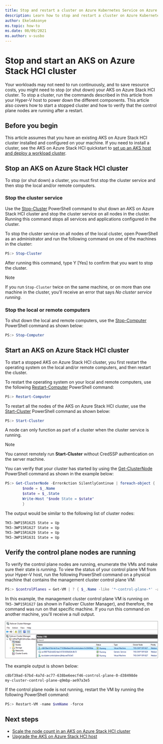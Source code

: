 ```yaml
---
title: Stop and restart a cluster on Azure Kubernetes Service on Azure Stack HCI
description: Learn how to stop and restart a cluster on Azure Kubernetes Service (AKS) on Azure Stack HCI.
author: EkeleAsonye
ms.topic: how-to
ms.date: 08/09/2021
ms.author: v-susbo
---
```


# Stop and start an AKS on Azure Stack HCI cluster

Your workloads may not need to run continuously, and to save resource costs, you might need to stop (or shut down) your AKS on Azure Stack HCI cluster. To stop a cluster, run the commands described in this article from your Hyper-V host to power down the different components. This article also covers how to start a stopped cluster and how to verify that the control plane nodes are running after a restart.

## Before you begin

This article assumes that you have an existing AKS on Azure Stack HCI cluster installed and configured on your machine. If you need to install a cluster, see the AKS on Azure Stack HCI quickstart to [set up an AKS host and deploy a workload cluster](kubernetes-walkthrough-powershell.md). 

## Stop an AKS on Azure Stack HCI cluster

To stop (or shut down) a cluster, you must first stop the cluster service and then stop the local and/or remote computers. 

### Stop the cluster service
Use the [Stop-Cluster](/powershell/module/failoverclusters/stop-cluster?view=windowsserver2019-ps&preserve-view=true) PowerShell command to shut down an AKS on Azure Stack HCI cluster and stop the cluster service on all nodes in the cluster. Running this command stops all services and applications configured in the cluster. 

To stop the cluster service on all nodes of the local cluster, open PowerShell as an administrator and run the following command on one of the machines in the cluster:

```powershell
PS:> Stop-Cluster 
```
After running this command, type Y [Yes] to confirm that you want to stop the cluster. 

> [!NOTE]
> If you run `Stop-Cluster` twice on the same machine, or on more than one machine in the cluster, you'll receive an error that says _No cluster service running_.

### Stop the local or remote computers
To shut down the local and remote computers, use the [Stop-Computer](/powershell/module/microsoft.powershell.management/stop-computer?view=powershell-7.1&preserve-view=true) PowerShell command as shown below:

```powershell
PS:> Stop-Computer 
```

## Start an AKS on Azure Stack HCI cluster

To start a stopped AKS on Azure Stack HCI cluster, you first restart the operating system on the local and/or remote computers, and then restart the cluster. 

To restart the operating system on your local and remote computers, use the following [Restart-Computer](/powershell/module/microsoft.powershell.management/restart-computer?view=powershell-7.1&preserve-view=true) PowerShell command:

```powershell
PS:> Restart-Computer 
```

To restart all the nodes of the AKS on Azure Stack HCI cluster, use the [Start-Cluster](/powershell/module/failoverclusters/start-cluster?view=windowsserver2019-ps&preserve-view=true) PowerShell command as shown below:  

```powershell
PS:> Start-Cluster 
```

A node can only function as part of a cluster when the cluster service is running. 

> [!NOTE]
> You cannot remotely run **Start-Cluster** without CredSSP authentication on the server machine.
 
You can verify that your cluster has started by using the [Get-ClusterNode](/powershell/module/failoverclusters/get-clusternode?view=windowsserver2019-ps&preserve-view=true) PowerShell command as shown in the example below:

```powershell
PS:> Get-ClusterNode -ErrorAction SilentlyContinue | foreach-object { 
        $node = $_.Name 
        $state = $_.State 
        Write-Host "$node State = $state" 
      	} 
```
The output would be similar to the following list of cluster nodes:

```Output
TK5-3WP15R1625 State = Up
TK5-3WP15R1627 State = Up
TK5-3WP15R1629 State = Up
TK5-3WP15R1631 State = Up
```

## Verify the control plane nodes are running

To verify the control plane nodes are running, enumerate the VMs and make sure their state is _running_. To view the status of your control plane VM from your Hyper-V host, run the following PowerShell command on a physical machine that contains the management cluster control plane VM:

```powershell
PS:> $controlPlanes = Get-VM | ? { $_.Name -like '*-control-plane-*' -and $_.State -eq 'Running' } | % { $_.Name } 
```

In this example, the management cluster control plane VM is running on `TK5-3WP15R1627` (as shown in Failover Cluster Manager), and therefore, the command was run on that specific machine. If you run this command on another machine, you'll receive a null output.

[ ![Displays the Failover Cluster Manager.](.\media\failover-cluster.png) ](\media\failover-cluster.png#lightbox)

The example output is shown below:

```Output
c8bf39ad-67bd-4a7d-ac77-638be6eecf46-control-plane-0-d38498de
my-cluster-control-plane-q9mbp-ae97a3e5
```

If the control plane node is not running, restart the VM by running the following PowerShell command: 

```powershell
PS:> Restart-VM -name $vmName -force 
```

## Next steps

- [Scale the node count in an AKS on Azure Stack HCI cluster](scale-cluster.md)
- [Upgrade the AKS on Azure Stack HCI host](update-akshci-host-powershell.md)

